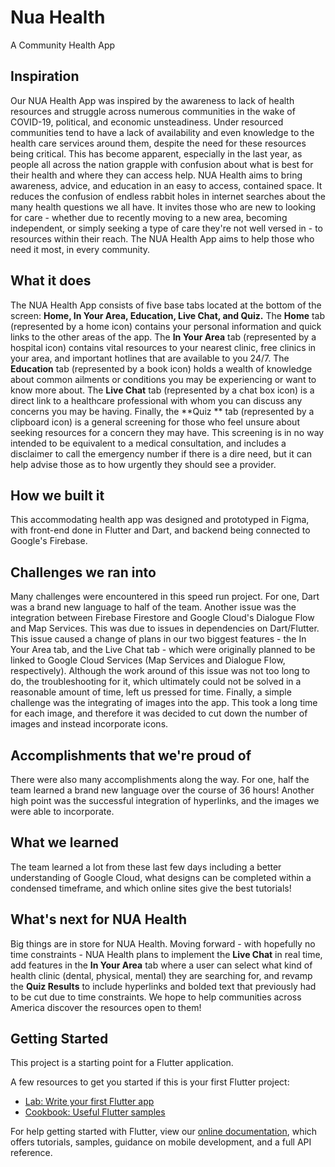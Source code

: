 # Nua Health
A Community Health App

## Inspiration
Our NUA Health App was inspired by the awareness to lack of health resources and struggle across numerous communities in the wake of COVID-19, political, and economic unsteadiness. Under resourced communities tend to have a lack of availability and even knowledge to the health care services around them, despite the need for these resources being critical. This has become apparent, especially in the last year, as people all across the nation grapple with confusion about what is best for their health and where they can access help. NUA Health aims to bring awareness, advice, and education in an easy to access, contained space. It reduces the confusion of endless rabbit holes in internet searches about the many health questions we all have. It invites those who are new to looking for care - whether due to recently moving to a new area, becoming independent, or simply seeking a type of care they're not well versed in - to resources within their reach. The NUA Health App aims to help those who need it most, in every community.

## What it does
The NUA Health App consists of five base tabs located at the bottom of the screen: **Home, In Your Area, Education, Live Chat, and Quiz.** 
The **Home** tab (represented by a home icon) contains your personal information and quick links to the other areas of the app.
The **In Your Area** tab (represented by a hospital icon) contains vital resources to your nearest clinic, free clinics in your area, and important hotlines that are available to you 24/7.
The **Education** tab (represented by a book icon) holds a wealth of knowledge about common ailments or conditions you may be experiencing or want to know more about. 
The **Live Chat** tab (represented by a chat box icon) is a direct link to a healthcare professional with whom you can discuss any concerns you may be having.
Finally, the **Quiz ** tab (represented by a clipboard icon) is a general screening for those who feel unsure about seeking resources for a concern they may have. This screening is in no way intended to be equivalent to a medical consultation, and includes a disclaimer to call the emergency number if there is a dire need, but it can help advise those as to how urgently they should see a provider.

## How we built it
This accommodating health app was designed and prototyped in Figma, with front-end done in Flutter and Dart, and backend being connected to Google's Firebase. 

## Challenges we ran into
Many challenges were encountered in this speed run project. For one, Dart was a brand new language to half of the team. Another issue was the integration between Firebase Firestore and Google Cloud's  Dialogue Flow and Map Services. This was due to issues in dependencies on Dart/Flutter. This issue caused a change of plans in our two biggest features - the In Your Area tab, and the Live Chat tab - which were originally planned to be linked to Google Cloud Services (Map Services and Dialogue Flow, respectively). Although the work around of this issue was not too long to do, the troubleshooting for it, which ultimately could not be solved in a reasonable amount of time, left us pressed for time. Finally, a simple challenge was the integrating of images into the app. This took a long time for each image, and therefore it was decided to cut down the number of images and instead incorporate icons.

## Accomplishments that we're proud of
There were also many accomplishments along the way. For one, half the team learned a brand new language over the course of 36 hours! Another high point was the successful integration of hyperlinks, and the images we were able to incorporate.

## What we learned
The team learned a lot from these last few days including a better understanding of Google Cloud, what designs can be completed within a condensed timeframe, and which online sites give the best tutorials!

## What's next for NUA Health
Big things are in store for NUA Health. Moving forward - with hopefully no time constraints - NUA Health plans to implement the **Live Chat** in real time, add features in the **In Your Area** tab where a user can select what kind of health clinic (dental, physical, mental) they are searching for, and revamp the **Quiz Results** to include hyperlinks and bolded text that previously had to be cut due to time constraints. We hope to help communities across America discover the resources open to them!

## Getting Started

This project is a starting point for a Flutter application.

A few resources to get you started if this is your first Flutter project:

- [Lab: Write your first Flutter app](https://flutter.dev/docs/get-started/codelab)
- [Cookbook: Useful Flutter samples](https://flutter.dev/docs/cookbook)

For help getting started with Flutter, view our
[online documentation](https://flutter.dev/docs), which offers tutorials,
samples, guidance on mobile development, and a full API reference.
